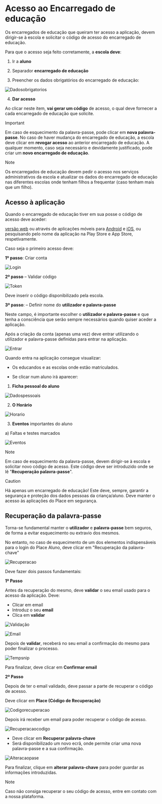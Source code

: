 ﻿# Acesso ao Encarregado de educação 

Os encarregados de educação que queiram ter acesso a aplicação, devem dirigir-se à escola e solicitar o código de acesso do encarregado de educação.

Para que o acesso seja feito corretamente, a **escola deve**:
 
1. Ir a **aluno**

2. Separador **encarregado de educação** 

3. Preencher os dados obrigatórios do encarregado de educação:


![Dadosobrigatorios](../../images/Place21/Alunos/dadosobrigatorios.PNG)


4. **Dar acesso** 

Ao clicar neste item, **vai gerar um código** de acesso, o qual deve fornecer a cada encarregado de educação que solicite. 


> [!IMPORTANT]  
> Em caso de esquecimento da palavra-passe, pode clicar em **nova palavra-passe**. No caso de haver mudança do encarregado de educação, a escola deve clicar em **revogar acesso** ao anterior encarregado de educação. A qualquer momento, caso seja necessário e devidamente justificado, pode criar um **novo encarregado de educação**. 


> [!NOTE]  
> Os encarregados de educação devem pedir o acesso nos serviços administrativos da escola e atualizar os dados do encarregado de educação nas diferentes escolas onde tenham filhos a frequentar (caso tenham mais que um filho). 

## Acesso à aplicação 

Quando o encarregado de educação tiver em sua posse o código de acesso deve aceder:  

[versão web](https://place.madeira.gov.pt/placealuno) ou através de aplicações móveis para [Android](http://bit.ly/PlaceAlunoDroid) e [iOS](http://bit.ly/PlaceAlunoiOS), ou pesquisando pelo nome da aplicação na Play Store e App Store, respetivamente.


Caso seja o primeiro acesso deve:


**1º passo**: Criar conta

![Login](../../images/Place21/Alunos/Login.PNG)



**2º passo** – Validar código

![Token](../../images/Place21/Alunos/Token.PNG)


Deve inserir o código disponibilizado pela escola.

**3º passo**: – Definir nome do **utilizador e palavra-passe**

Neste campo, é importante escolher o **utilizador e palavra-passe** e que tenha a consciência que serão sempre necessários quando quiser aceder a aplicação. 

Após a criação da conta (apenas uma vez) deve entrar utilizando o utilizador e palavra-passe definidas para entrar na aplicação. 

![Entrar](../../images/Place21/Alunos/entrar.PNG)


Quando entra na aplicação consegue visualizar:

- Os educandos e as escolas onde estão matriculados. 

- Se clicar num aluno irá aparecer: 

1. **Ficha pessoal do aluno**

![Dadospessoais](../../images/Place21/Alunos/dadospessoais.PNG)

2. **O Horário**

![Horario](../../images/Place21/Alunos/horario.PNG)

3. **Eventos** importantes do aluno

a) Faltas e testes marcados

 ![Eventos](../../images/Place21/Alunos/eventos.PNG)


> [!NOTE]  
> Em caso de esquecimento da palavra-passe, devem dirigir-se à escola e solicitar novo código de acesso. Este código deve ser introduzido onde se lê "**Recuperação palavra-passe**". 


> [!CAUTION]  
> Há apenas um encarregado de educação! Este deve, sempre, garantir a segurança e proteção dos dados pessoas da criança/aluno. Deve manter o acesso às aplicações do Place em segurança.  


## Recuperação da palavra-passe

Torna-se fundamental manter o **utilizador** e **palavra-passe** bem seguros, de forma a evitar esquecimento ou extravio dos mesmos.

No entanto, no caso de esquecimento de um dos elementos indispensáveis para o login do Place Aluno, deve clicar em "Recuperação da palavra-chave"

![Recuperacao](../../images/Place21/Alunos/recuperacao.PNG)

Deve fazer dois passos fundamentais:

**1º Passo**

Antes da recuperação do mesmo, deve **validar** o seu email usado para o acesso da aplicação. Deve:

- Clicar em email
- Introduz o seu **email** 
- Clica em **validar** 

![Validação](../../images/Place21/Alunos/validação.PNG)


![Email](../../images/Place21/Alunos/email.PNG)

Depois de **validar**, receberá no seu email a confirmação do mesmo para poder finalizar o processo.

![Tempsnip](../../images/Place21/Alunos/tempsnip.png)

Para finalizar, deve clicar em **Confirmar email**

**2º Passo**

Depois de ter o email validado, deve passar a parte de recuperar o código de acesso.

Deve clicar em **Place (Código de Recuperação)**

![Codigorecuperacao](../../images/Place21/Alunos/codigorecuperacao.PNG)

Depois irá receber um email para poder recuperar o código de acesso. 

![Recuperacaocodigo](../../images/Place21/Alunos/Recuperacaocodigo.png)

- Deve clicar em **Recuperar palavra-chave**
- Será disponibilizado um novo ecrã, onde permite criar uma nova palavra-passe e a sua confirmação. 

![Alteracaopase](../../images/Place21/Alunos/alteracaopase.PNG)

Para finalizar, clique em **alterar palavra-chave** para poder guardar as informações introduzidas. 


> [!NOTE]  
> Caso não consiga recuperar o seu código de acesso, entre em contato com a nossa plataforma. 
